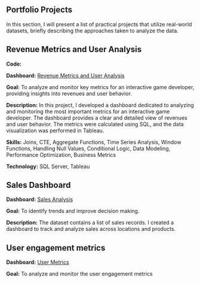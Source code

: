 ## **Portfolio Projects**
In this section, I will present a list of practical projects that utilize real-world datasets, briefly describing the approaches taken to analyze the data.

## Revenue Metrics and User Analysis

**Code:** 

**Dashboard:** [Revenue Metrics and User Analysis](https://public.tableau.com/views/ProiectfinalcursDA_17290084829080/Dashboard1?:language=en-GB&:sid=&:redirect=auth&:display_count=n&:origin=viz_share_link)

**Goal:** To analyze and monitor key metrics for an interactive game developer, providing insights into revenues and user behavior.

**Description:** In this project, I developed a dashboard dedicated to analyzing and monitoring the most important metrics for an interactive game developer. The dashboard provides a clear and detailed view of revenues and user behavior. The metrics were calculated using SQL, and the data visualization was performed in Tableau.

**Skills:** Joins, CTE, Aggregate Functions, Time Series Analysis, Window Functions, Handling Null Values, Conditional Logic, Data Modeling, Performance Optimization, Business Metrics

**Technology:** SQL Server, Tableau

## Sales Dashboard

**Dashboard:** [Sales Analysis](https://public.tableau.com/views/Tema2-Tableau_17270862266530/Dashboard2?:language=en-GB&:sid=&:redirect=auth&:display_count=n&:origin=viz_share_link)

**Goal:** To identify trends and improve decision making.

**Description:** The dataset contains a list of sales records. I created a dashboard to track and analyze sales across locations and products.


## User engagement metrics

**Dashboard:** [User Metrics](https://public.tableau.com/views/Tema3-Tableau_17274496782220/Dashboard1?:language=en-GB&:sid=&:redirect=auth&:display_count=n&:origin=viz_share_link)

**Goal:** To analyze and monitor the user engagement metrics
